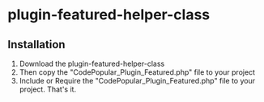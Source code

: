 # plugin-featured-helper-class

## Installation

1. Download the plugin-featured-helper-class
2. Then copy the "CodePopular_Plugin_Featured.php" file to your project
3. Include or Require the "CodePopular_Plugin_Featured.php" file to your project. That's it.



